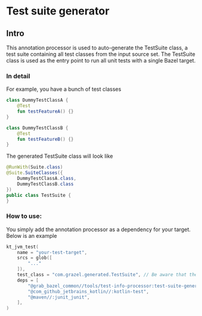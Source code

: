 # Test suite generator

## Intro

This annotation processor is used to auto-generate the TestSuite class, a test suite containing all test classes from the input source set.
The TestSuite class is used as the entry point to run all unit tests with a single Bazel target.

### In detail

For example, you have a bunch of test classes

```kotlin
class DummyTestClassA {
    @Test
    fun testFeatureA() {}
}

class DummyTestClassB {
    @Test
    fun testFeatureB() {}
}
```

The generated TestSuite class will look like

```java
@RunWith(Suite.class)
@Suite.SuiteClasses({
    DummyTestClassA.class,
    DummyTestClassB.class
})
public class TestSuite {
}
```

### How to use:

You simply add the annotation processor as a dependency for your target. Below is an example

```kotlin
kt_jvm_test(
    name = "your-test-target",
    srcs = glob([
        "..."
    ]),
    test_class = "com.grazel.generated.TestSuite", // Be aware that the package name is hardcoded
    deps = [
        "@grab_bazel_common//tools/test-info-processor:test-suite-generator",
        "@com_github_jetbrains_kotlin//:kotlin-test",
        "@maven//:junit_junit",
    ],
)
```
